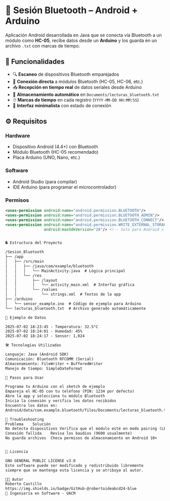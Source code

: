 # 📲 Sesión Bluetooth – Android + Arduino  

Aplicación Android desarrollada en Java que se conecta vía Bluetooth a un módulo como **HC-05**, recibe datos desde un **Arduino** y los guarda en un archivo `.txt` con marcas de tiempo.  

## 🚀 Funcionalidades  
- 🔍 **Escaneo** de dispositivos Bluetooth emparejados  
- 🔗 **Conexión directa** a módulos Bluetooth (HC-05, HC-06, etc.)  
- 📥 **Recepción en tiempo real** de datos seriales desde Arduino  
- 💾 **Almacenamiento automático** en `Documents/lecturas_bluetooth.txt`  
- ⏱ **Marcas de tiempo** en cada registro (`YYYY-MM-DD HH:MM:SS`)  
- 📱 **Interfaz minimalista** con estado de conexión  

## ⚙️ Requisitos  
### Hardware  
- Dispositivo Android (4.4+) con Bluetooth  
- Módulo Bluetooth (HC-05 recomendado)  
- Placa Arduino (UNO, Nano, etc.)  

### Software  
- Android Studio (para compilar)  
- IDE Arduino (para programar el microcontrolador)  

### Permisos  
```xml
<uses-permission android:name="android.permission.BLUETOOTH"/>
<uses-permission android:name="android.permission.BLUETOOTH_ADMIN"/>
<uses-permission android:name="android.permission.BLUETOOTH_CONNECT"/>
<uses-permission android:name="android.permission.WRITE_EXTERNAL_STORAGE" 
                 android:maxSdkVersion="28"/> <!-- Solo para Android < 10 -->


� Estructura del Proyecto

/Sesion_Bluetooth
├── /app
│   ├── /src/main
│   │   ├── /java/com/example/bluetooth
│   │   │   └── MainActivity.java  # Lógica principal
│   │   └── /res
│   │       ├── /layout
│   │       │   └── activity_main.xml  # Interfaz gráfica
│   │       └── /values
│   │           └── strings.xml  # Textos de la app
├── /arduino
│   └── sensor_example.ino  # Código de ejemplo para Arduino
└── lecturas_bluetooth.txt  # Archivo generado automáticamente

📄 Ejemplo de Datos

2025-07-02 18:23:45 - Temperatura: 32.5°C
2025-07-02 18:24:01 - Humedad: 45%
2025-07-02 18:24:17 - Sensor: 1,024

🛠 Tecnologías Utilizadas

Lenguaje: Java (Android SDK)
Comunicación: Bluetooth RFCOMM (Serial)
Almacenamiento: FileWriter + BufferedWriter
Manejo de tiempo: SimpleDateFormat

📌 Pasos para Usar

Programa tu Arduino con el sketch de ejemplo
Empareja el HC-05 con tu teléfono (PIN: 1234 por defecto)
Abre la app y selecciona tu módulo Bluetooth
Inicia la conexión y verifica los datos recibidos
Encuentra los datos en:
Android/data/com.example.bluetooth/files/Documents/lecturas_bluetooth.txt

🚨 Troubleshooting
Problema	Solución
No detecta dispositivos	Verifica que el módulo esté en modo pairing (LED parpadeando)
Conexión fallida	Revisa los baudios (9600 usualmente)
No guarda archivos	Checa permisos de almacenamiento en Android 10+


📜 Licencia

GNU GENERAL PUBLIC LICENSE v3.0
Este software puede ser modificado y redistribuido libremente
siempre que se mantenga esta licencia y se atribuya al autor.

👨‍💻 Autor
Roberto Castillo
https://img.shields.io/badge/GitHub-@robertoideabcd24-blue
🔹 Ingeniería en Software - UACM


